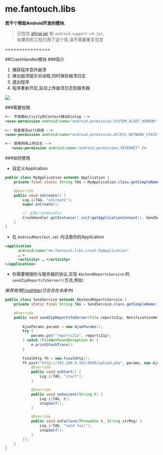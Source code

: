 me.fantouch.libs
================

**若干个帮助Android开发的模块.**    

>已包含 [afinal.jar](https://github.com/yangfuhai/afinal) 和 `android-support-v4.jar`,  
如果你的工程引用了这个库,请不需要重复包含

================  

##CrashHandler模块
###简介
1. 捕获程序意外崩溃
2. 弹出崩溃提示对话框,同时保存崩溃日志
3. 退出程序
4. 程序重新开启,自动上传崩溃日志到服务器  
  
  ![](https://www.evernote.com/shard/s25/sh/4d01bbd4-c5df-4d90-a617-29e5ead4bfc2/e18af5ee47804638bcf9c4251b9639a9/res/6e307ff6-15bc-40ea-a3de-c0ebb05733af.jpg?resizeSmall&width=832)

###需要权限  
```xml  
<-- 不依赖Activity的Context弹出Dialog -->
<uses-permission android:name="android.permission.SYSTEM_ALERT_WINDOW" />
   
<-- 检查是否wifi网络 -->
<uses-permission android:name="android.permission.ACCESS_NETWORK_STATE" />

<-- 使用网络上传日志 -->
   <uses-permission android:name="android.permission.INTERNET" />
```
###如何使用
* 自定义Application  
```java
public class MyApplication extends Application {
    private final static String TAG = MyApplication.class.getSimpleName();

    @Override
    public void onCreate() {
        Log.i(TAG, "onCreate");
        super.onCreate();

        // 注册crashHandler
        CrashHandler.getInstance().init(getApplicationContext(), SendService.class);
    }
}
```
* 在 `AndroidManifest.xml` 内注册你的Application
 ```xml 
<application
       android:name="me.fantouch.libs.crash.MyApplication"
       … >
       <activity> … </activity>
</application>  
```
* 你需要根据你与服务器的协议,实现 `AbsSendReportsService` 的 `sendZipReportsToServer()`方法,例如:
 
*推荐使用[FinalHttp](https://github.com/yangfuhai/afinal)(已包含在本库中)*
```java
public class SendService extends AbsSendReportsService {
    private static final String TAG = SendService.class.getSimpleName();

    @Override
    public void sendZipReportsToServer(File reportsZip, NotificationHelper notificationHelper) {
        
        AjaxParams params = new AjaxParams();
        try {
            params.put("reportsZip", reportsZip);
        } catch (FileNotFoundException e) {
            e.printStackTrace();
        }
        
        FinalHttp fh = new FinalHttp();
        fh.post("http://192.168.0.163:8888/upload.php", params, new AjaxCallBack<String>() {
            @Override
            public void onStart() {
                Log.i(TAG, "start");
            }

            @Override
            public void onSuccess(String t) {
                Log.i(TAG, t);
                stopSelf();
            }

            @Override
            public void onFailure(Throwable t, String strMsg) {
                Log.i(TAG, "send fail");
                stopSelf();
            }
        });
    }
}
```
